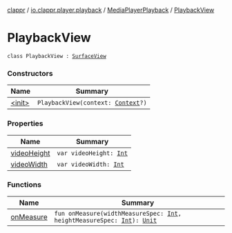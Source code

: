[clappr](../../../index.md) / [io.clappr.player.playback](../../index.md) / [MediaPlayerPlayback](../index.md) / [PlaybackView](./index.md)

# PlaybackView

`class PlaybackView : `[`SurfaceView`](https://developer.android.com/reference/android/view/SurfaceView.html)

### Constructors

| Name | Summary |
|---|---|
| [&lt;init&gt;](-init-.md) | `PlaybackView(context: `[`Context`](https://developer.android.com/reference/android/content/Context.html)`?)` |

### Properties

| Name | Summary |
|---|---|
| [videoHeight](video-height.md) | `var videoHeight: `[`Int`](https://kotlinlang.org/api/latest/jvm/stdlib/kotlin/-int/index.html) |
| [videoWidth](video-width.md) | `var videoWidth: `[`Int`](https://kotlinlang.org/api/latest/jvm/stdlib/kotlin/-int/index.html) |

### Functions

| Name | Summary |
|---|---|
| [onMeasure](on-measure.md) | `fun onMeasure(widthMeasureSpec: `[`Int`](https://kotlinlang.org/api/latest/jvm/stdlib/kotlin/-int/index.html)`, heightMeasureSpec: `[`Int`](https://kotlinlang.org/api/latest/jvm/stdlib/kotlin/-int/index.html)`): `[`Unit`](https://kotlinlang.org/api/latest/jvm/stdlib/kotlin/-unit/index.html) |
